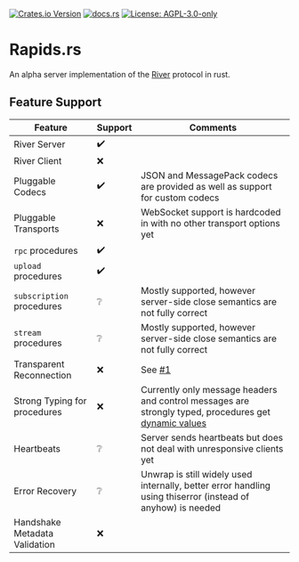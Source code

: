 [![Crates.io Version](https://img.shields.io/crates/v/rapids-rs)](https://crates.io/crates/rapids-rs) [![docs.rs](https://img.shields.io/docsrs/rapids-rs)](https://docs.rs/rapids-rs/) [![License: AGPL-3.0-only](https://img.shields.io/badge/License-AGPL--3.0--only-93defa)](https://spdx.org/licenses/AGPL-3.0-only.html)

# Rapids.rs
An alpha server implementation of the [River](https://github.com/replit/river) protocol in rust.

## Feature Support
| Feature | Support | Comments |
| --- | --- | --- |
| River Server | ✔️ | |
| River Client | ❌ | |
| Pluggable Codecs | ✔️ | JSON and MessagePack codecs are provided as well as support for custom codecs |
| Pluggable Transports | ❌ | WebSocket support is hardcoded in with no other transport options yet |
| `rpc` procedures | ✔️ | |
| `upload` procedures | ✔️ | |
| `subscription` procedures | ❔ | Mostly supported, however server-side close semantics are not fully correct |
| `stream` procedures | ❔ | Mostly supported, however server-side close semantics are not fully correct |
| Transparent Reconnection | ❌ | See [#1] |
| Strong Typing for procedures | ❌ | Currently only message headers and control messages are strongly typed, procedures get [dynamic values](https://docs.rs/serde_json/latest/serde_json/value/index.html) |
| Heartbeats | ❔ | Server sends heartbeats but does not deal with unresponsive clients yet |
| Error Recovery | ❔ | Unwrap is still widely used internally, better error handling using thiserror (instead of anyhow) is needed |
| Handshake Metadata Validation | ❌ | |


[#1]: https://github.com/potentialstyx/rapids/issues/1